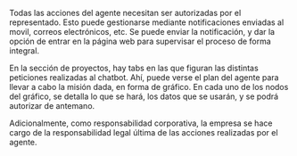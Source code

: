 Todas las acciones del agente necesitan ser autorizadas por el representado. Esto puede gestionarse mediante notificaciones enviadas al movil, correos electrónicos, etc. Se puede enviar la notificación, y dar la opción de entrar en la página web para supervisar el proceso de forma integral. 

En la sección de proyectos, hay tabs en las que figuran las distintas peticiones realizadas al chatbot. Ahí, puede verse el plan del agente para llevar a cabo la misión dada, en forma de gráfico. En cada uno de los nodos del gráfico, se detalla lo que se hará, los datos que se usarán, y se podrá autorizar de antemano.

Adicionalmente, como responsabilidad corporativa, la empresa se hace cargo de la responsabilidad legal última de las acciones realizadas por el agente.